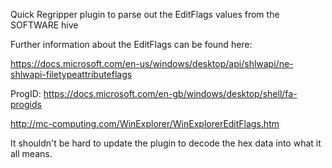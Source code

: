 Quick Regripper plugin to parse out the EditFlags values from the SOFTWARE hive

Further information about the EditFlags can be found here:

https://docs.microsoft.com/en-us/windows/desktop/api/shlwapi/ne-shlwapi-filetypeattributeflags

ProgID:
https://docs.microsoft.com/en-gb/windows/desktop/shell/fa-progids

http://mc-computing.com/WinExplorer/WinExplorerEditFlags.htm

It shouldn't be hard to update the plugin to decode the hex data into what it all means.
